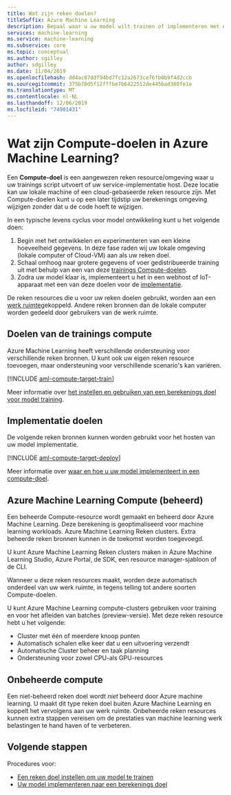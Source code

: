 ```yaml
---
title: Wat zijn reken doelen?
titleSuffix: Azure Machine Learning
description: Bepaal waar u uw model wilt trainen of implementeren met Azure Machine Learning.
services: machine-learning
ms.service: machine-learning
ms.subservice: core
ms.topic: conceptual
ms.author: sgilley
author: sdgilley
ms.date: 11/04/2019
ms.openlocfilehash: dd4ac07ddf94bd7fc12a2673ce76fb0b9f4d2ccb
ms.sourcegitcommit: 375b70d5f12fffbe7b6422512de445bad380fe1e
ms.translationtype: MT
ms.contentlocale: nl-NL
ms.lasthandoff: 12/06/2019
ms.locfileid: "74901431"
---
```

#  <a name="what-are-compute-targets-in-azure-machine-learning"></a>Wat zijn Compute-doelen in Azure Machine Learning? 

Een **Compute-doel** is een aangewezen reken resource/omgeving waar u uw trainings script uitvoert of uw service-implementatie host. Deze locatie kan uw lokale machine of een cloud-gebaseerde reken resource zijn. Met Compute-doelen kunt u op een later tijdstip uw berekenings omgeving wijzigen zonder dat u de code hoeft te wijzigen.  

In een typische levens cyclus voor model ontwikkeling kunt u het volgende doen:
1. Begin met het ontwikkelen en experimenteren van een kleine hoeveelheid gegevens. In deze fase raden wij uw lokale omgeving (lokale computer of Cloud-VM) aan als uw reken doel. 
2. Schaal omhoog naar grotere gegevens of voer gedistribueerde training uit met behulp van een van deze [trainings Compute-doelen](#train).  
3. Zodra uw model klaar is, implementeert u het in een webhost of IoT-apparaat met een van deze doelen voor de [implementatie](#deploy).

De reken resources die u voor uw reken doelen gebruikt, worden aan een [werk ruimte](concept-workspace.md)gekoppeld. Andere reken bronnen dan de lokale computer worden gedeeld door gebruikers van de werk ruimte.

## <a name="train"></a>Doelen van de trainings compute

Azure Machine Learning heeft verschillende ondersteuning voor verschillende reken bronnen.  U kunt ook uw eigen reken resource toevoegen, maar ondersteuning voor verschillende scenario's kan variëren.

[!INCLUDE [aml-compute-target-train](../../../includes/aml-compute-target-train.md)]

Meer informatie over [het instellen en gebruiken van een berekenings doel voor model training](how-to-set-up-training-targets.md).

## <a name="deploy"></a>Implementatie doelen

De volgende reken bronnen kunnen worden gebruikt voor het hosten van uw model implementatie.

[!INCLUDE [aml-compute-target-deploy](../../../includes/aml-compute-target-deploy.md)]

Meer informatie over [waar en hoe u uw model implementeert in een compute-doel](how-to-deploy-and-where.md).

<a name="amlcompute"></a>
## <a name="azure-machine-learning-compute-managed"></a>Azure Machine Learning Compute (beheerd)

Een beheerde Compute-resource wordt gemaakt en beheerd door Azure Machine Learning. Deze berekening is geoptimaliseerd voor machine learning workloads. Azure Machine Learning Reken clusters. Extra beheerde reken bronnen kunnen in de toekomst worden toegevoegd.

U kunt Azure Machine Learning Reken clusters maken in Azure Machine Learning Studio, Azure Portal, de SDK, een resource manager-sjabloon of de CLI.

Wanneer u deze reken resources maakt, worden deze automatisch onderdeel van uw werk ruimte, in tegens telling tot andere soorten Compute-doelen.

U kunt Azure Machine Learning compute-clusters gebruiken voor training en voor het afleiden van batches (preview-versie).  Met deze reken resource hebt u het volgende:

* Cluster met één of meerdere knoop punten
* Automatisch schalen elke keer dat u een uitvoering verzendt 
* Automatische Cluster beheer en taak planning 
* Ondersteuning voor zowel CPU-als GPU-resources



## <a name="unmanaged-compute"></a>Onbeheerde compute

Een niet-beheerd reken doel wordt *niet* beheerd door Azure machine learning. U maakt dit type reken doel buiten Azure Machine Learning en koppelt het vervolgens aan uw werk ruimte. Onbeheerde reken resources kunnen extra stappen vereisen om de prestaties van machine learning werk belastingen te hand haven of te verbeteren.

## <a name="next-steps"></a>Volgende stappen

Procedures voor:
* [Een reken doel instellen om uw model te trainen](how-to-set-up-training-targets.md)
* [Uw model implementeren naar een berekenings doel](how-to-deploy-and-where.md)
